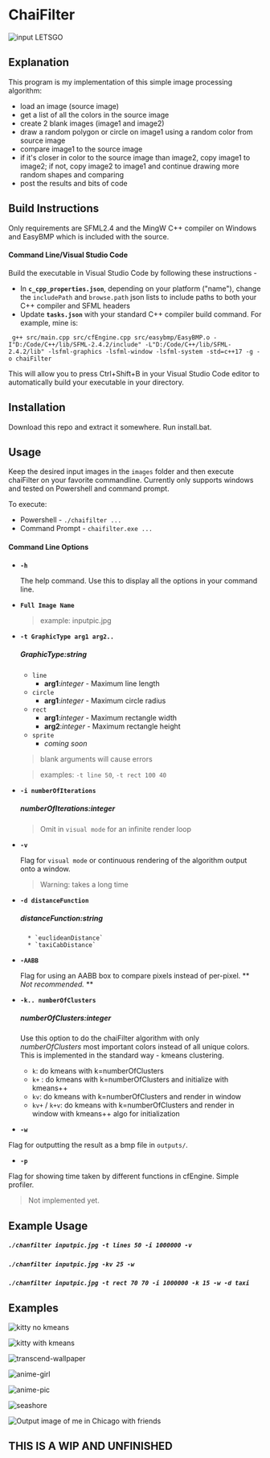 # ChaiFilter

![input LETSGO](/output/ball-line(50)-iter10000000-k++=20df=euclid.bmp)

## Explanation
This program is my implementation of this simple image processing algorithm:
- load an image (source image)
- get a list of all the colors in the source image
- create 2 blank images (image1 and image2)
- draw a random polygon or circle on image1 using a random color from source image
- compare image1 to the source image
- if it's closer in color to the source image than image2, copy image1 to image2; if not, copy image2 to image1 and continue drawing more random shapes and comparing
- post the results and bits of code

## Build Instructions

Only requirements are SFML2.4 and the MingW C++ compiler on Windows and EasyBMP which is included with the source.

#### Command Line/Visual Studio Code

Build the executable in Visual Studio Code by following these instructions -

* In **`c_cpp_properties.json`**, depending on your platform ("name"), change the `includePath` and `browse.path` json lists to include paths to both your C++ compiler and SFML headers
* Update **`tasks.json`** with your standard C++ compiler build command. For example, mine is:

` g++ src/main.cpp src/cfEngine.cpp src/easybmp/EasyBMP.o -I"D:/Code/C++/lib/SFML-2.4.2/include" -L"D:/Code/C++/lib/SFML-2.4.2/lib" -lsfml-graphics -lsfml-window -lsfml-system -std=c++17 -g -o chaiFilter`

This will allow you to press Ctrl+Shift+B in your Visual Studio Code editor to automatically build your executable in your directory.

## Installation

Download this repo and extract it somewhere.
Run install.bat.

## Usage
Keep the desired input images in the `images` folder and then execute chaiFilter on your favorite commandline.
Currently only supports windows and tested on Powershell and command prompt.

To execute:
* Powershell - `./chaifilter ...`
* Command Prompt - `chaifilter.exe ...`

#### Command Line Options

* **`-h`**

    The help command. Use this to display all the options in your command line.

* **`Full Image Name`**

    >example: inputpic.jpg

* **`-t GraphicType arg1 arg2..`**

    ##### **GraphicType**:*string*
    * `line`
        - **arg1**:*integer* - Maximum line length
    * `circle`
        - **arg1**:*integer* - Maximum circle radius
    * `rect`
        - **arg1**:*integer* - Maximum rectangle width
        - **arg2**:*integer* - Maximum rectangle height
    * `sprite`
        - *coming soon*

    >blank arguments will cause errors
    
    >examples: `-t line 50`, `-t rect 100 40`

* **`-i numberOfIterations`**

    ##### **numberOfIterations**:*integer*

    >Omit in `visual mode` for an infinite render loop

* **`-v`**

    Flag for `visual mode` or continuous rendering of the algorithm output onto a window.

    >Warning: takes a long time

* **`-d distanceFunction`**

    ##### **distanceFunction**:*string*
        * `euclideanDistance`
        * `taxiCabDistance`

* **`-AABB`**

    Flag for using an AABB box to compare pixels instead of per-pixel. ** *Not recommended.* **

* **`-k.. numberOfClusters`**

    ##### **numberOfClusters**:*integer*

    Use this option to do the chaiFilter algorithm with only *numberOfClusters* most important colors instead of all unique colors. This is implemented in the standard way - kmeans clustering.

    * `k`: do kmeans with k=numberOfClusters
    * `k+` : do kmeans with k=numberOfClusters and initialize with kmeans++
    * `kv`: do kmeans with k=numberOfClusters and render in window
    * `kv+` / `k+v`: do kmeans with k=numberOfClusters and render in window with kmeans++ algo for initialization

* **`-w`**

Flag for outputting the result as a bmp file in `outputs/`.

* **`-p`**

Flag for showing time taken by different functions in cfEngine. Simple profiler.
>Not implemented yet.

## Example Usage

##### `./chanfilter inputpic.jpg -t lines 50 -i 1000000 -v`

##### `./chanfilter inputpic.jpg -kv 25 -w`

##### `./chanfilter inputpic.jpg -t rect 70 70 -i 1000000 -k 15 -w -d taxi`

## Examples

![kitty no kmeans](output/kitty-line(60)-iter2000000-df=euclid.bmp)

![kitty with kmeans](output/kitty-line(50)-iter10000000-k=50df=euclid.bmp)

![transcend-wallpaper](output/transcend-line(50)-iter10000000-k=50df=euclid.bmp)

![anime-girl](output/animegirl2-line(50)-iter2000000-df=euclid.bmp)

![anime-pic](output/animepic1-line(50)-iter10000000-k=50df=euclid.bmp)

![seashore](output/seashore-line(50)-iter10000000-df=euclid.bmp)

![Output image of me in Chicago with friends](output/chictrip-line(50)-iter10000000-df=euclid.bmp)

## THIS IS A WIP AND UNFINISHED